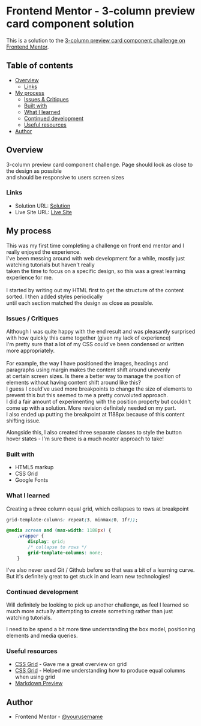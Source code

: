# Frontend Mentor - 3-column preview card component solution

This is a solution to the [3-column preview card component challenge on Frontend Mentor](https://www.frontendmentor.io/challenges/3column-preview-card-component-pH92eAR2-). 

## Table of contents

- [Overview](#overview)
  - [Links](#links)
- [My process](#my-process)
  - [Issues & Critiques](#Issues-&-Critiques)
  - [Built with](#built-with)
  - [What I learned](#what-i-learned)
  - [Continued development](#continued-development)
  - [Useful resources](#useful-resources)
- [Author](#author)

## Overview
3-column preview card component challenge. Page should look as close to the design as possible\
and should be responsive to users screen sizes


### Links

- Solution URL: [Solution]()
- Live Site URL: [Live Site](https://hk273.github.io/3-column-preview-card/)

## My process

This was my first time completing a challenge on front end mentor and I really enjoyed the experience. \
I've been messing around with web development for a while, mostly just watching tutorials but haven't really \
taken the time to focus on a specific design, so this was a great learning experience for me. \
\
I started by writing out my HTML first to get the structure of the content sorted. I then added styles periodically \
until each section matched the design as close as possible.

### Issues / Critiques

Although I was quite happy with the end result and was pleasantly surprised with how quickly this came together (given my lack of experience)\
I'm pretty sure that a lot of my CSS could've been condensed or written more appropriately.\
\
For example, the way I have positioned the images, headings and paragraphs using margin makes the content shift around unevenly\
at certain screen sizes. Is there a better way to manage the position of elements without having content shift around like this?\
I guess I could've used more breakpoints to change the size of elements to prevent this but this seemed to me a pretty convoluted approach.\
I did a fair amount of experimenting with the position property but couldn't come up with a solution. More revision definitely needed on my part.\
I also ended up putting the breakpoint at 1188px because of this content shifting issue.

Alongside this, I also created three separate classes to style the button hover states - I'm sure there is a much neater approach to take!


### Built with

- HTML5 markup
- CSS Grid
- Google Fonts


### What I learned

Creating a three column equal grid, which collapses to rows at breakpoint

```css
grid-template-columns: repeat(3, minmax(0, 1fr));
```
```css
@media screen and (max-width: 1188px) {
    .wrapper {
        display: grid;
        /* collapse to rows */
        grid-template-columns: none;
    }
```

I've also never used Git / Github before so that was a bit of a learning curve. But it's definitely great
to get stuck in and learn new technologies! 

### Continued development

Will definitely be looking to pick up another challenge, as feel I learned so much more actually attempting to create something
rather than just watching tutorials.

I need to be spend a bit more time understanding the box model, positioning elements and media queries.

### Useful resources

- [CSS Grid](https://yoksel.github.io/grid-cheatsheet/) - Gave me a great overview on grid
- [CSS Grid](https://css-tricks.com/equal-width-columns-in-css-grid-are-kinda-weird/) - Helped me understanding how to produce equal columns when using grid
- [Markdown Preview](https://markdownlivepreview.com)

## Author

- Frontend Mentor - [@yourusername](https://www.frontendmentor.io/profile/yourusername)

